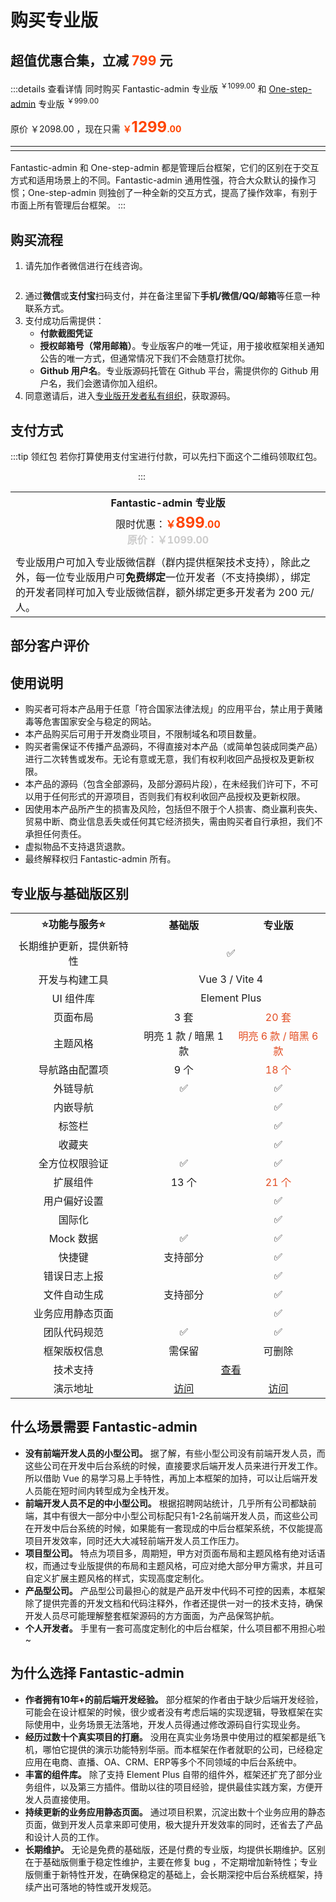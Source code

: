 <script setup>
import { withBase } from 'vitepress'
</script>

# 购买专业版

## 超值优惠合集，立减 <b style="color: #ff4400;">799</b> 元

:::details 查看详情
同时购买 Fantastic-admin 专业版 <sup>￥1099.00</sup> 和 [One-step-admin](https://one-step-admin.gitee.io) 专业版 <sup>￥999.00</sup>

原价 ￥2098.00 ，现在只需 <b style="color: #ff4400;">￥<span style="font-size: 24px;">1299</span>.00</b>

<table style="width: 100%; display: table; margin: 1rem auto;">
  <tr>
    <td align="center">
      <img :src="withBase('/qrcode-wechat-all.png')" />
    </td>
    <td align="center">
      <img :src="withBase('/qrcode-alipay-all.png')" />
    </td>
  </tr>
</table>

Fantastic-admin 和 One-step-admin 都是管理后台框架，它们的区别在于交互方式和适用场景上的不同。Fantastic-admin 通用性强，符合大众默认的操作习惯；One-step-admin 则独创了一种全新的交互方式，提高了操作效率，有别于市面上所有管理后台框架。
:::

## 购买流程

1. 请先加作者微信进行在线咨询。

<p align="center"><img :src="withBase('/friend-wechat.png')" width="300" /></p>

2. 通过**微信**或**支付宝**扫码支付，并在备注里留下**手机/微信/QQ/邮箱**等任意一种联系方式。
3. 支付成功后需提供：
    - **付款截图凭证**
    - **授权邮箱号（常用邮箱）**。专业版客户的唯一凭证，用于接收框架相关通知公告的唯一方式，但通常情况下我们不会随意打扰你。
    - **Github 用户名**。专业版源码托管在 Github 平台，需提供你的 Github 用户名，我们会邀请你加入组织。
4. 同意邀请后，进入[专业版开发者私有组织](https://github.com/fantastic-admin)，获取源码。

## 支付方式

:::tip 领红包
若你打算使用支付宝进行付款，可以先扫下面这个二维码领取红包。

<img :src="withBase('/qrcode-alipay-hongbao.jpg')" width="200" />
:::

<table style="width: 100%; display: table; margin: 1rem auto;">
  <tr>
    <th colspan="2" style="text-align: center;">Fantastic-admin 专业版</th>
  </tr>
  <tr>
    <td colspan="2" align="center">
      <div>限时优惠：<b style="color: #ff4400;">￥<span style="font-size: 24px;">899</span>.00</b></div>
      <b style="color: #ccc;">原价：￥1099.00</b>
    </td>
  </tr>
  <tr>
    <td align="center">
      <img :src="withBase('/qrcode-wechat.png')" />
    </td>
    <td align="center">
      <img :src="withBase('/qrcode-alipay.png')" />
    </td>
  </tr>
  <tr>
    <td colspan="2">专业版用户可加入专业版微信群（群内提供框架技术支持），除此之外，每一位专业版用户可<b>免费绑定</b>一位开发者（不支持换绑），绑定的开发者同样可加入专业版微信群，额外绑定更多开发者为 200 元/人。</td>
  </tr>
</table>

## 部分客户评价

<CustomerEvaluate />

## 使用说明

- 购买者可将本产品用于任意「符合国家法律法规」的应用平台，禁止用于黄赌毒等危害国家安全与稳定的网站。
- 本产品购买后可用于开发商业项目，不限制域名和项目数量。
- 购买者需保证不传播产品源码，不得直接对本产品（或简单包装成同类产品）进行二次转售或发布。无论有意或无意，我们有权利收回产品授权及更新权限。
- 本产品的源码（包含全部源码，及部分源码片段），在未经我们许可下，不可以用于任何形式的开源项目，否则我们有权利收回产品授权及更新权限。
- 因使用本产品所产生的损害及风险，包括但不限于个人损害、商业赢利丧失、贸易中断、商业信息丢失或任何其它经济损失，需由购买者自行承担，我们不承担任何责任。
- 虚拟物品不支持退货退款。
- 最终解释权归 Fantastic-admin 所有。

## 专业版与基础版区别

<table style="width: 100%; display: table; margin: 1rem auto;">
  <tr>
    <th width="40%" style="text-align: center;">⭐功能与服务⭐</th>
    <th width="30%" style="text-align: center;">基础版</th>
    <th width="30%" style="text-align: center;">专业版</th>
  </tr>
  <tr>
    <td align="center">长期维护更新，提供新特性</td>
    <td colspan="2" align="center">✅</td>
  </tr>
  <tr>
    <td align="center">开发与构建工具</td>
    <td colspan="2" align="center">Vue 3 / Vite 4</td>
  </tr>
  <tr>
    <td align="center">UI 组件库</td>
    <td colspan="2" align="center">Element Plus</td>
  </tr>
  <tr>
    <td align="center">页面布局</td>
    <td align="center">3 套</td>
    <td align="center" style="color: #e34d22;">20 套</td>
  </tr>
  <tr>
    <td align="center">主题风格</td>
    <td align="center">明亮 1 款 / 暗黑 1 款</td>
    <td align="center" style="color: #e34d22;">明亮 6 款 / 暗黑 6 款</td>
  </tr>
  <tr>
    <td align="center">导航路由配置项</td>
    <td align="center">9 个</td>
    <td align="center" style="color: #e34d22;">18 个</td>
  </tr>
  <tr>
    <td align="center">外链导航</td>
    <td align="center">✅</td>
    <td align="center">✅</td>
  </tr>
  <tr>
    <td align="center">内嵌导航</td>
    <td align="center"></td>
    <td align="center">✅</td>
  </tr>
  <tr>
    <td align="center">标签栏</td>
    <td align="center"></td>
    <td align="center">✅</td>
  </tr>
  <tr>
    <td align="center">收藏夹</td>
    <td align="center"></td>
    <td align="center">✅</td>
  </tr>
  <tr>
    <td align="center">全方位权限验证</td>
    <td align="center">✅</td>
    <td align="center">✅</td>
  </tr>
  <tr>
    <td align="center">扩展组件</td>
    <td align="center">13 个</td>
    <td align="center" style="color: #e34d22;">21 个</td>
  </tr>
  <tr>
    <td align="center">用户偏好设置</td>
    <td align="center"></td>
    <td align="center">✅</td>
  </tr>
  <tr>
    <td align="center">国际化</td>
    <td align="center"></td>
    <td align="center">✅</td>
  </tr>
  <tr>
    <td align="center">Mock 数据</td>
    <td align="center">✅</td>
    <td align="center">✅</td>
  </tr>
  <tr>
    <td align="center">快捷键</td>
    <td align="center">支持部分</td>
    <td align="center">✅</td>
  </tr>
  <tr>
    <td align="center">错误日志上报</td>
    <td align="center"></td>
    <td align="center">✅</td>
  </tr>
  <tr>
    <td align="center">文件自动生成</td>
    <td align="center">支持部分</td>
    <td align="center">✅</td>
  </tr>
  <tr>
    <td align="center">业务应用静态页面</td>
    <td align="center"></td>
    <td align="center">✅</td>
  </tr>
  <tr>
    <td align="center">团队代码规范</td>
    <td align="center">✅</td>
    <td align="center">✅</td>
  </tr>
  <tr>
    <td align="center">框架版权信息</td>
    <td align="center">需保留</td>
    <td align="center">可删除</td>
  </tr>
  <tr>
    <td align="center">技术支持</td>
    <td colspan="2" align="center">
      <a href="support">查看</a>
    </td>
  </tr>
  <tr>
    <td align="center">演示地址</td>
    <td align="center">
      <a href="https://fantastic-admin.gitee.io/basic-example" target="_blank">访问</a>
    </td>
    <td align="center">
      <a href="https://fantastic-admin.gitee.io/pro-example" target="_blank">访问</a>
    </td>
  </tr>
</table>

## 什么场景需要 Fantastic-admin

- **没有前端开发人员的小型公司。** 据了解，有些小型公司没有前端开发人员，而这些公司在开发中后台系统的时候，直接要求后端开发人员来进行开发工作。所以借助 Vue 的易学习易上手特性，再加上本框架的加持，可以让后端开发人员能在短时间内转型成为全栈开发。
- **前端开发人员不足的中小型公司。** 根据招聘网站统计，几乎所有公司都缺前端，其中有很大一部分中小型公司标配只有1-2名前端开发人员，而这些公司在开发中后台系统的时候，如果能有一套现成的中后台框架系统，不仅能提高项目开发效率，同时还大大减轻前端开发人员工作压力。
- **项目型公司。** 特点为项目多，周期短，甲方对页面布局和主题风格有绝对话语权，而通过专业版提供的布局和主题风格，可应对绝大部分甲方需求，并且可自定义扩展主题风格的样式，实现高度定制化。
- **产品型公司。** 产品型公司最担心的就是产品开发中代码不可控的因素，本框架除了提供完善的开发文档和代码注释外，作者还提供一对一的技术支持，确保开发人员尽可能理解整套框架源码的方方面面，为产品保驾护航。
- **个人开发者。** 手里有一套可高度定制化的中后台框架，什么项目都不用担心啦~

## 为什么选择 Fantastic-admin

- **作者拥有10年+的前后端开发经验。** 部分框架的作者由于缺少后端开发经验，可能会在设计框架的时候，很少或者没有考虑后端的实现逻辑，导致框架在实际使用中，业务场景无法落地，开发人员得通过修改源码自行实现业务。
- **经历过数十个真实项目的打磨。** 没用在真实业务场景中使用过的框架都是纸飞机，哪怕它提供的演示功能特别华丽。而本框架在作者就职的公司，已经稳定应用在电商、直播、OA、CRM、ERP等多个不同领域的中后台系统中。
- **丰富的组件库。** 除了支持 Element Plus 自带的组件外，框架还扩充了部分业务组件，以及第三方插件。借助以往的项目经验，提供最佳实践方案，方便开发人员直接使用。
- **持续更新的业务应用静态页面。** 通过项目积累，沉淀出数十个业务应用的静态页面，做到开发人员拿来即可使用，极大提升开发效率的同时，还省去了产品和设计人员的工作。
- **长期维护。** 无论是免费的基础版，还是付费的专业版，均提供长期维护。区别在于基础版侧重于稳定性维护，主要在修复 bug ，不定期增加新特性；专业版侧重于新特性开发，在确保稳定的基础上，会长期深挖中后台系统框架，持续产出可落地的特性或开发规范。
